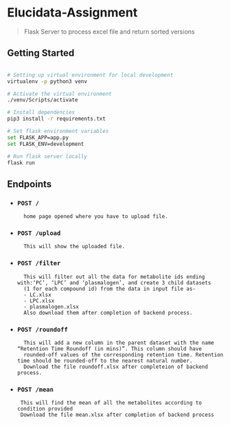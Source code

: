 # Elucidata-Assignment

> Flask Server to process excel file and return sorted versions

## Getting Started

```sh

# Setting up virtual environment for local development
virtualenv -p python3 venv

# Activate the virtual environment
./venv/Scripts/activate

# Install dependencies
pip3 install -r requirements.txt

# Set flask environment variables
set FLASK_APP=app.py
set FLASK_ENV=development

# Run flask server locally
flask run

```

## Endpoints 

- ### `POST /`
        home page opened where you have to upload file.
- ### `POST /upload`
        This will show the uploaded file.
- ### `POST /filter`
        This will filter out all the data for metabolite ids ending with:‘PC’, ‘LPC’ and ‘plasmalogen’, and create 3 child datasets
        (1 for each compound id) from the data in input file as-
        - LC.xlsx
        - LPC.xlsx
        - plasmalogen.xlsx
        Also download them after completion of backend process.
- ### `POST /roundoff`
        This will add a new column in the parent dataset with the name “Retention Time Roundoff (in mins)”. This column should have 
        rounded-off values of the corresponding retention time. Retention time should be rounded-off to the nearest natural number.
        Download the file roundoff.xlsx after completeion of backend process.
 - ### `POST /mean`
        This will find the mean of all the metabolites according to condition provided
        Download the file mean.xlsx after completion of backend process
        
        
    
